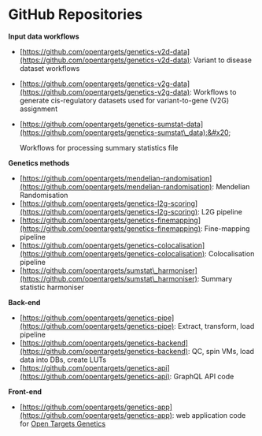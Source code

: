 # GitHub Repositories

**Input data workflows**

* [https://github.com/opentargets/genetics-v2d-data](https://github.com/opentargets/genetics-v2d-data): Variant to disease dataset workflows
* [https://github.com/opentargets/genetics-v2g-data](https://github.com/opentargets/genetics-v2g-data): Workflows to generate cis-regulatory datasets used for variant-to-gene (V2G) assignment
*   [https://github.com/opentargets/genetics-sumstat-data](https://github.com/opentargets/genetics-sumstat\_data):&#x20;

    Workflows for processing summary statistics file

**Genetics methods**

* [https://github.com/opentargets/mendelian-randomisation](https://github.com/opentargets/mendelian-randomisation): Mendelian Randomisation
* [https://github.com/opentargets/genetics-l2g-scoring](https://github.com/opentargets/genetics-l2g-scoring): L2G pipeline
* [https://github.com/opentargets/genetics-finemapping](https://github.com/opentargets/genetics-finemapping): Fine-mapping pipeline
* [https://github.com/opentargets/genetics-colocalisation](https://github.com/opentargets/genetics-colocalisation): Colocalisation pipeline
* [https://github.com/opentargets/sumstat\_harmoniser](https://github.com/opentargets/sumstat\_harmoniser): Summary statistic harmoniser

**Back-end**

* [https://github.com/opentargets/genetics-pipe](https://github.com/opentargets/genetics-pipe): Extract, transform, load pipeline
* [https://github.com/opentargets/genetics-backend](https://github.com/opentargets/genetics-backend): QC, spin VMs, load data into DBs, create LUTs&#x20;
* [https://github.com/opentargets/genetics-api](https://github.com/opentargets/genetics-api): GraphQL API code

**Front-end**

* [https://github.com/opentargets/genetics-app](https://github.com/opentargets/genetics-app): web application code for [Open Targets Genetics](https://genetics.opentargets.org/)

